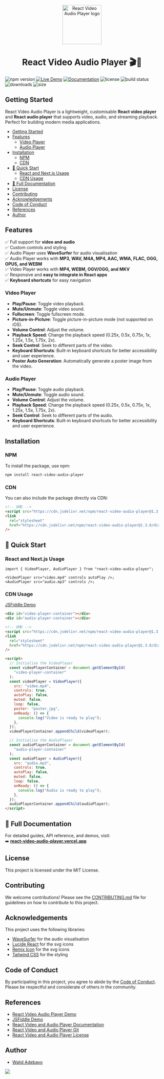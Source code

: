 <div align="center">
  <a href="https://react-video-audio-player.vercel.app">
    <picture>
      <img alt="React Video Audio Player logo" src="https://i.ibb.co/nsrdWgxg/Logo.png" height="128">
    </picture>
  </a>
<h1>React Video Audio Player 🎬🎵</h1>
</div>

![npm version](https://img.shields.io/npm/v/react-video-audio-player)
[![Live Demo](https://img.shields.io/badge/demo-live-blue)](https://react-video-audio-player.vercel.app/demo)
[![Documentation](https://img.shields.io/badge/docs-read-blue)](https://react-video-audio-player.vercel.app/docs)
![license](https://img.shields.io/npm/l/react-video-audio-player)
![build status](https://img.shields.io/github/actions/workflow/status/Walidadebayo/react-video-audio-player/ci.yml)
![downloads](https://img.shields.io/npm/dt/react-video-audio-player)
![size](https://img.shields.io/bundlephobia/min/react-video-audio-player)

## Getting Started

React Video Audio Player is a lightweight, customisable **React video player** and **React audio player** that supports video, audio, and streaming playback. Perfect for building modern media applications.

- [Getting Started](#getting-started)
- [Features](#features)
  - [Video Player](#video-player)
  - [Audio Player](#audio-player)
- [Installation](#installation)
  - [NPM](#npm)
  - [CDN](#cdn)
- [🚀 Quick Start](#-quick-start)
  - [React and Next.js Usage](#react-and-nextjs-usage)
  - [CDN Usage](#cdn-usage)
- [📖 Full Documentation](#-full-documentation)
- [License](#license)
- [Contributing](#contributing)
- [Acknowledgements](#acknowledgements)
- [Code of Conduct](#code-of-conduct)
- [References](#references)
- [Author](#author)

## Features

✅ Full support for **video and audio**  
✅ Custom controls and styling  
✅ Audio Player uses **WaveSurfer** for audio visualisation  
✅ Audio Player works with **MP3, WAV, M4A, MP4, AAC, WMA, FLAC, OGG, OPUS, and WEBM**  
✅ Video Player works with **MP4, WEBM, OGV/OGG, and MKV**  
✅ Responsive and **easy to integrate in React apps**  
✅ **Keyboard shortcuts** for easy navigation

### Video Player

- **Play/Pause**: Toggle video playback.
- **Mute/Unmute**: Toggle video sound.
- **Fullscreen**: Toggle fullscreen mode.
- **Picture-in-Picture**: Toggle picture-in-picture mode (not supported on iOS).
- **Volume Control**: Adjust the volume.
- **Playback Speed**: Change the playback speed (0.25x, 0.5x, 0.75x, 1x, 1.25x, 1.5x, 1.75x, 2x).
- **Seek Control**: Seek to different parts of the video.
- **Keyboard Shortcuts**: Built-in keyboard shortcuts for better accessibility and user experience.
- **Poster Auto Generation**: Automatically generate a poster image from the video.

### Audio Player

- **Play/Pause**: Toggle audio playback.
- **Mute/Unmute**: Toggle audio sound.
- **Volume Control**: Adjust the volume.
- **Playback Speed**: Change the playback speed (0.25x, 0.5x, 0.75x, 1x, 1.25x, 1.5x, 1.75x, 2x).
- **Seek Control**: Seek to different parts of the audio.
- **Keyboard Shortcuts**: Built-in keyboard shortcuts for better accessibility and user experience.

## Installation

### NPM

To install the package, use npm:

```bash
npm install react-video-audio-player
```

### CDN

You can also include the package directly via CDN:

```html
<!-- UMD -->
<script src="https://cdn.jsdelivr.net/npm/react-video-audio-player@1.3.0/dist/index.umd.min.js"></script>
<link
  rel="stylesheet"
  href="https://cdn.jsdelivr.net/npm/react-video-audio-player@1.3.0/dist/video-audio-player.min.css"
/>
```

## 🚀 Quick Start

### React and Next.js Usage

```tsx
import { VideoPlayer, AudioPlayer } from "react-video-audio-player";

<VideoPlayer src="video.mp4" controls autoPlay />;
<AudioPlayer src="audio.mp3" controls />;
```

### CDN Usage

[JSFiddle Demo](https://jsfiddle.net/cp7jzgwe/3/)

```html
<div id="video-player-container"></div>
<div id="audio-player-container"></div>

<!-- UMD -->
<script src="https://cdn.jsdelivr.net/npm/react-video-audio-player@1.3.0/dist/index.umd.min.js"></script>
<link
  rel="stylesheet"
  href="https://cdn.jsdelivr.net/npm/react-video-audio-player@1.3.0/dist/video-audio-player.min.css"
/>

<script>
  // Initialise the VideoPlayer
  const videoPlayerContainer = document.getElementById(
    "video-player-container"
  );
  const videoPlayer = VideoPlayer({
    src: "video.mp4",
    controls: true,
    autoPlay: false,
    muted: false,
    loop: false,
    poster: "poster.jpg",
    onReady: () => {
      console.log("Video is ready to play");
    },
  });
  videoPlayerContainer.appendChild(videoPlayer);

  // Initialise the AudioPlayer
  const audioPlayerContainer = document.getElementById(
    "audio-player-container"
  );
  const audioPlayer = AudioPlayer({
    src: "audio.mp3",
    controls: true,
    autoPlay: false,
    muted: false,
    loop: false,
    onReady: () => {
      console.log("Audio is ready to play");
    },
  });
  audioPlayerContainer.appendChild(audioPlayer);
</script>
```

## 📖 Full Documentation

For detailed guides, API reference, and demos, visit:  
➡️ **[react-video-audio-player.vercel.app](https://react-video-audio-player.vercel.app/docs)**

## License

This project is licensed under the MIT License.

## Contributing

We welcome contributions! Please see the [CONTRIBUTING.md](https://github.com/Walidadebayo/react-video-audio-player/blob/main/CONTRIBUTING.md) file for guidelines on how to contribute to this project.

## Acknowledgements

This project uses the following libraries:

- [WaveSurfer](https://wavesurfer.xyz/) for the audio visualisation
- [Lucide React](https://lucide.dev/) for the svg icons
- [Remix Icon](https://remixicon.com/) for the svg icons
- [Tailwind CSS](https://tailwindcss.com/) for the styling

## Code of Conduct

By participating in this project, you agree to abide by the [Code of Conduct](https://github.com/Walidadebayo/react-video-audio-player/blob/main/CODE_OF_CONDUCT.md). Please be respectful and considerate of others in the community.

## References

- [React Video Audio Player Demo](https://react-video-audio-player.vercel.app/demo)
- [JSFiddle Demo](https://jsfiddle.net/cp7jzgwe/3/)
- [React Video and Audio Player Documentation](https://react-video-audio-player.vercel.app/docs)
- [React Video and Audio Player Git](https://github.com/Walidadebayo/react-video-audio-player.git)
- [React Video and Audio Player License](https://github.com/Walidadebayo/react-video-audio-player/blob/main/LICENSE)

## Author

- [Walid Adebayo](https://walidadebayo.netlify.app/)

<a href="https://www.buymeacoffee.com/walidadebayo"><img src="https://img.buymeacoffee.com/button-api/?text=Buy me a coffee&emoji=&slug=walidadebayo&button_colour=FFDD00&font_colour=000000&font_family=Comic&outline_colour=000000&coffee_colour=ffffff" /></a>
